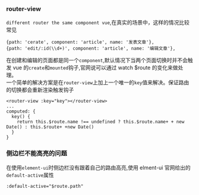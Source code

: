 ### router-view

`different router the same component vue`,在真实的场景中，这样的情况比较常见

```
{path: 'cerate', component: 'article', name: '发表文章'},
{path: 'edit/:id(\\d+)', component: 'article', name: '编辑文章'},
```

在创建和编辑的页面都是同一个`component`,默认情况下当两个页面切换时并不会触发 vue 的`create`和`mounted`钩子,官网说可以通过 watch \$route 的变化来做处理。  
一个简单的解决方案是在`router-view`上加上一个唯一的`key`值来解决。保证路由的切换都会重新渲染触发钩子

```
<router-view :key="key"></router-view>
...
computed: {
  key() {
    return this.$route.name !== undefined ? this.$route.name+ + new Date() : this.$route+ +new Date()
  }
}
```

### 侧边栏不能高亮的问题

在使用`element-ui`时侧边栏没有跟着自己的路由高亮,使用 elment-ui 官网给出的`default-active`属性

```
:default-active="$route.path"
```
